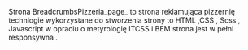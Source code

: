 Strona BreadcrumbsPizzeria_page_ to strona reklamująca pizzernię technlogie wykorzystane do stworzenia strony to HTML ,CSS , Scss , Javascript   w opraciu o metyrologię ITCSS i BEM  strona jest w pełni responsywna . 

